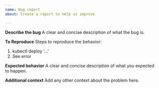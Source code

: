 ```yaml
---
name: Bug report
about: Create a report to help us improve

---
```


**Describe the bug**
A clear and concise description of what the bug is.

**To Reproduce**
Steps to reproduce the behavior:
1. kubectl deploy '...'
2. See error

**Expected behavior**
A clear and concise description of what you expected to happen.

**Additional context**
Add any other context about the problem here.
